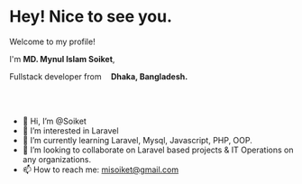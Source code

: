 <h1>Hey! Nice to see you.</h1>
<p>Welcome to my profile!</p>
I'm <b>MD. Mynul Islam Soiket</b>, <p>Fullstack developer from <a target="_blank" rel="noopener noreferrer" href="https://camo.githubusercontent.com/02ec7bff8316cdb0109565a5a30250ee2098b5cb8e0ce93dadc557d8d13d35b5/68747470733a2f2f696d6167652e666c617469636f6e2e636f6d2f69636f6e732f706e672f3531322f3332332f3332333239392e706e67"><img src="https://camo.githubusercontent.com/02ec7bff8316cdb0109565a5a30250ee2098b5cb8e0ce93dadc557d8d13d35b5/68747470733a2f2f696d6167652e666c617469636f6e2e636f6d2f69636f6e732f706e672f3531322f3332332f3332333239392e706e67" width="13" data-canonical-src="https://image.flaticon.com/icons/png/512/323/323299.png" style="max-width: 100%;"></a><b>Dhaka, Bangladesh.</b></p><br><br>

- 👋 Hi, I’m @Soiket
- 👀 I’m interested in Laravel
- 🌱 I’m currently learning Laravel, Mysql, Javascript, PHP, OOP.
- 💞️ I’m looking to collaborate on Laravel based projects & IT Operations on any organizations. 
- 📫 How to reach me: misoiket@gmail.com

<!---
Soiket/Soiket is a ✨ special ✨ repository because its `README.md` (this file) appears on your GitHub profile.
You can click the Preview link to take a look at your changes.
--->
